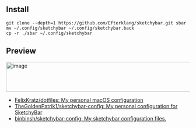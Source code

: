 ## Install

```shell
git clone --depth=1 https://github.com/Efterklang/sketchybar.git sbar
mv ~/.config/sketchybar ~/.config/sketchybar.back
cp -r ./sbar ~/.config/sketchybar
```
## Preview

<img width="3420" height="82" alt="image" src="https://github.com/user-attachments/assets/8b5f1235-0644-4958-a99b-902b68a28b32" />

- [FelixKratz/dotfiles: My personal macOS configuration](https://github.com/FelixKratz/dotfiles)
- [TheGoldenPatrik1/sketchybar-config: My personal configuration for SketchyBar](https://github.com/TheGoldenPatrik1/sketchybar-config)
- [binbinsh/sketchybar-config: My sketchybar configuration files.](https://github.com/binbinsh/sketchybar-config)
